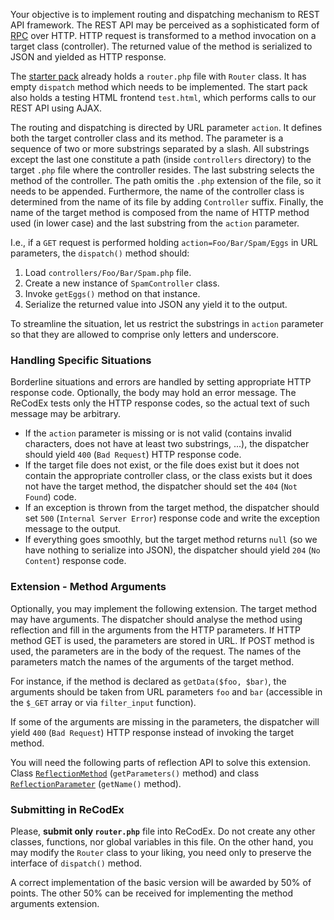 Your objective is to implement routing and dispatching mechanism to REST API framework. The REST API may be perceived as a sophisticated form of [RPC](https://en.wikipedia.org/wiki/Remote_procedure_call) over HTTP. HTTP request is transformed to a method invocation on a target class (controller). The returned value of the method is serialized to JSON and yielded as HTTP response.

The [starter pack](starter_pack.zip) already holds a `router.php` file with `Router` class. It has empty `dispatch` method which needs to be implemented. The start pack also holds a testing HTML frontend `test.html`, which performs calls to our REST API using AJAX.

The routing and dispatching is directed by URL parameter `action`. It defines both the target controller class and its method. The parameter is a sequence of two or more substrings separated by a slash. All substrings except the last one constitute a path (inside `controllers` directory) to the target `.php` file where the controller resides. The last substring selects the method of the controller. The path omitis the `.php` extension of the file, so it needs to be appended. Furthermore, the name of the controller class is determined from the name of its file by adding `Controller` suffix. Finally, the name of the target method is composed from the name of HTTP method used (in lower case) and the last substring from the `action` parameter.

I.e., if a `GET` request is performed holding `action=Foo/Bar/Spam/Eggs` in URL parameters, the `dispatch()` method should:

1.  Load `controllers/Foo/Bar/Spam.php` file.
2.  Create a new instance of `SpamController` class.
3.  Invoke `getEggs()` method on that instance.
4.  Serialize the returned value into JSON any yield it to the output.

To streamline the situation, let us restrict the substrings in `action` parameter so that they are allowed to comprise only letters and underscore.

### Handling Specific Situations

Borderline situations and errors are handled by setting appropriate HTTP response code. Optionally, the body may hold an error message. The ReCodEx tests only the HTTP response codes, so the actual text of such message may be arbitrary.

-   If the `action` parameter is missing or is not valid (contains invalid characters, does not have at least two substrings, ...), the dispatcher should yield `400` (`Bad Request`) HTTP response code.
-   If the target file does not exist, or the file does exist but it does not contain the appropriate controller class, or the class exists but it does not have the target method, the dispatcher should set the `404` (`Not Found`) code.
-   If an exception is thrown from the target method, the dispatcher should set `500` (`Internal Server Error`) response code and write the exception message to the output.
-   If everything goes smoothly, but the target method returns `null` (so we have nothing to serialize into JSON), the dispatcher should yield `204` (`No Content`) response code.

### Extension - Method Arguments

Optionally, you may implement the following extension. The target method may have arguments. The dispatcher should analyse the method using reflection and fill in the arguments from the HTTP parameters. If HTTP method GET is used, the parameters are stored in URL. If POST method is used, the parameters are in the body of the request. The names of the parameters match the names of the arguments of the target method.

For instance, if the method is declared as `getData($foo, $bar)`, the arguments should be taken from URL parameters `foo` and `bar` (accessible in the `$_GET` array or via `filter_input` function).

If some of the arguments are missing in the parameters, the dispatcher will yield `400` (`Bad Request`) HTTP response instead of invoking the target method.

You will need the following parts of reflection API to solve this extension. Class [`ReflectionMethod`](http://php.net/manual/en/class.reflectionmethod.php) (`getParameters()` method) and class [`ReflectionParameter`](http://php.net/manual/en/class.reflectionparameter.php) (`getName()` method).

### Submitting in ReCodEx

Please, **submit only `router.php`** file into ReCodEx. Do not create any other classes, functions, nor global variables in this file. On the other hand, you may modify the `Router` class to your liking, you need only to preserve the interface of `dispatch()` method.

A correct implementation of the basic version will be awarded by 50% of points. The other 50% can be received for implementing the method arguments extension.